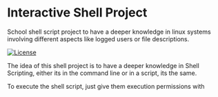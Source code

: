 # Interactive Shell Project

School shell script project to have a deeper knowledge in linux systems involving different aspects like logged users or file descriptions.

[![License](https://img.shields.io/badge/license-GPL-blue)](https://www.gnu.org/licenses/gpl-3.0.en.html)

The idea of this shell project is to have a deeper knowledge in Shell Scripting, either its in the command line or in a script, its the same.

To execute the shell script, just give them execution permissions with
